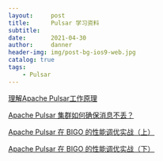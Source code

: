 ```yaml
---
layout:     post
title:      Pulsar 学习资料
subtitle:   
date:       2021-04-30
author:     danner
header-img: img/post-bg-ios9-web.jpg
catalog: true
tags:
    - Pulsar
---
```


[理解Apache Pulsar工作原理](https://mp.weixin.qq.com/s?__biz=MzUyMjkzMjA1Ng==&mid=2247483729&idx=1&sn=08f94962c404d3cee48c20a7a7217ef4&scene=21#wechat_redirect)

[Apache Pulsar 集群如何确保消息不丢？](https://toutiao.io/posts/fsemq6s/preview)

[Apache Pulsar 在 BIGO 的性能调优实战（上）](https://mp.weixin.qq.com/s/mJViU-elhBwHMDiius2b8g)

[Apache Pulsar 在 BIGO 的性能调优实战（下）](https://segmentfault.com/a/1190000039756016)

